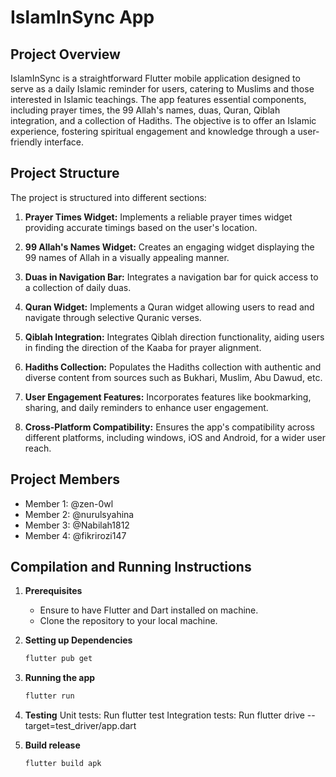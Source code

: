 # IslamInSync App 

## Project Overview
IslamInSync is a straightforward Flutter mobile application designed to serve as a daily Islamic reminder for users, catering to Muslims and those interested in Islamic teachings. The app features essential components, including prayer times, the 99 Allah's names, duas, Quran, Qiblah integration, and a collection of Hadiths. The objective is to offer an Islamic experience, fostering spiritual engagement and knowledge through a user-friendly interface.

## Project Structure
The project is structured into different sections:

1. **Prayer Times Widget:** Implements a reliable prayer times widget providing accurate timings based on the user's location.

2. **99 Allah's Names Widget:** Creates an engaging widget displaying the 99 names of Allah in a visually appealing manner.

3. **Duas in Navigation Bar:** Integrates a navigation bar for quick access to a collection of daily duas.

4. **Quran Widget:** Implements a Quran widget allowing users to read and navigate through selective Quranic verses.

5. **Qiblah Integration:** Integrates Qiblah direction functionality, aiding users in finding the direction of the Kaaba for prayer alignment.

6. **Hadiths Collection:** Populates the Hadiths collection with authentic and diverse content from sources such as Bukhari, Muslim, Abu Dawud, etc.

7. **User Engagement Features:** Incorporates features like bookmarking, sharing, and daily reminders to enhance user engagement. 

8. **Cross-Platform Compatibility:** Ensures the app's compatibility across different platforms, including windows, iOS and Android, for a wider user reach.

## Project Members
- Member 1: @zen-0wl 
- Member 2: @nurulsyahina
- Member 3: @Nabilah1812
- Member 4: @fikrirozi147

## Compilation and Running Instructions
1. **Prerequisites**
   - Ensure to have Flutter and Dart installed on machine.
   - Clone the repository to your local machine.

2. **Setting up Dependencies**
   ```bash
   flutter pub get
3. **Running the app**
   ```bash
   flutter run
5. **Testing**
   Unit tests: Run flutter test
   Integration tests: Run flutter drive --target=test_driver/app.dart
7. **Build release**
   ```bash
   flutter build apk 
